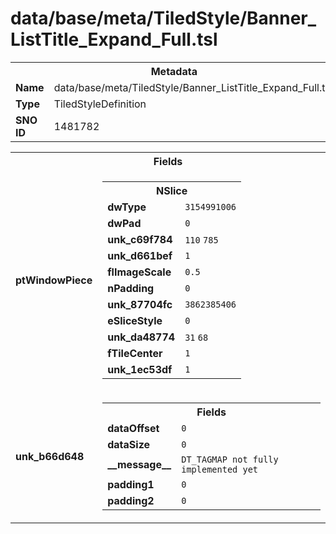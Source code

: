 <h1>data/base/meta/TiledStyle/Banner_ListTitle_Expand_Full.tsl</h1><table><tr><th colspan="100%">Metadata</th></tr><tr><td><b>Name</b></td><td>data/base/meta/TiledStyle/Banner_ListTitle_Expand_Full.tsl</td></tr><tr><td><b>Type</b></td><td>TiledStyleDefinition</td></tr><tr><td><b>SNO ID</b></td><td>1481782</td></tr></table>

<table><tr><th colspan="100%">Fields</th></tr><tr><td><b>ptWindowPiece</b></td><td><table><tr><th colspan="100%">NSlice</th></tr><tr><td><b>dwType</b></td><td><code>3154991006</code></td></tr><tr><td><b>dwPad</b></td><td><code>0</code></td></tr><tr><td><b>unk_c69f784</b></td><td><code>110</code>
<code>785</code>
</td></tr><tr><td><b>unk_d661bef</b></td><td><code>1</code></td></tr><tr><td><b>flImageScale</b></td><td><code>0.5</code></td></tr><tr><td><b>nPadding</b></td><td><code>0</code></td></tr><tr><td><b>unk_87704fc</b></td><td><code>3862385406</code></td></tr><tr><td><b>eSliceStyle</b></td><td><code>0</code></td></tr><tr><td><b>unk_da48774</b></td><td><code>31</code>
<code>68</code>
</td></tr><tr><td><b>fTileCenter</b></td><td><code>1</code></td></tr><tr><td><b>unk_1ec53df</b></td><td><code>1</code></td></tr></table>


</td></tr><tr><td><b>unk_b66d648</b></td><td><table><tr><th colspan="100%">Fields</th></tr><tr><td><b>dataOffset</b></td><td><code>0</code></td></tr><tr><td><b>dataSize</b></td><td><code>0</code></td></tr><tr><td><b>__message__</b></td><td><code>DT_TAGMAP not fully implemented yet</code></td></tr><tr><td><b>padding1</b></td><td><code>0</code></td></tr><tr><td><b>padding2</b></td><td><code>0</code></td></tr></table>

</td></tr></table>

